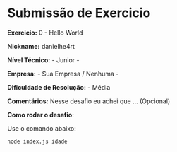 # Submissão de Exercicio

**Exercicio:** 0 - Hello World

**Nickname:** danielhe4rt

**Nível Técnico:** - Junior -

**Empresa:** - Sua Empresa / Nenhuma -

**Dificuldade de Resolução:** - Média

**Comentários:** Nesse desafio eu achei que ... (Opcional)

**Como rodar o desafio**: 

Use o comando abaixo: 
```bash
node index.js idade
```